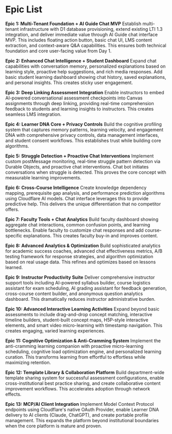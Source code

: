 # Epic List

**Epic 1: Multi-Tenant Foundation + AI Guide Chat MVP**
Establish multi-tenant infrastructure with D1 database provisioning, extend existing LTI 1.3 integration, and deliver immediate value through AI Guide chat interface MVP. This includes floating action button, basic chat UI, LMS content extraction, and context-aware Q&A capabilities. This ensures both technical foundation and core user-facing value from Day 1.

**Epic 2: Enhanced Chat Intelligence + Student Dashboard**
Expand chat capabilities with conversation memory, personalized explanations based on learning style, proactive help suggestions, and rich media responses. Add basic student learning dashboard showing chat history, saved explanations, and personal insights. This creates sticky user engagement.

**Epic 3: Deep Linking Assessment Integration**
Enable instructors to embed AI-powered conversational assessment checkpoints into Canvas assignments through deep linking, providing real-time comprehension feedback to students and learning insights to instructors. This creates seamless LMS integration.

**Epic 4: Learner DNA Core + Privacy Controls**
Build the cognitive profiling system that captures memory patterns, learning velocity, and engagement DNA with comprehensive privacy controls, data management interfaces, and student consent workflows. This establishes trust while building core algorithms.

**Epic 5: Struggle Detection + Proactive Chat Interventions**
Implement custom postMessage monitoring, real-time struggle pattern detection via Durable Objects, and proactive chat interventions. Chat bot initiates conversations when struggle is detected. This proves the core concept with measurable learning improvements.

**Epic 6: Cross-Course Intelligence**
Create knowledge dependency mapping, prerequisite gap analysis, and performance prediction algorithms using Cloudflare AI models. Chat interface leverages this to provide predictive help. This delivers the unique differentiation that no competitor offers.

**Epic 7: Faculty Tools + Chat Analytics**
Build faculty dashboard showing aggregate chat interactions, common confusion points, and learning bottlenecks. Enable faculty to customize chat responses and add course-specific explanations. This creates faculty buy-in and improves content.

**Epic 8: Advanced Analytics & Optimization**
Build sophisticated analytics for academic success coaches, advanced chat effectiveness metrics, A/B testing framework for response strategies, and algorithm optimization based on real usage data. This refines and optimizes based on lessons learned.

**Epic 9: Instructor Productivity Suite**
Deliver comprehensive instructor support tools including AI-powered syllabus builder, course logistics assistant for exam scheduling, AI grading assistant for feedback generation, cross-course content builder, and anonymous question analytics dashboard. This dramatically reduces instructor administrative burden.

**Epic 10: Advanced Interactive Learning Activities**
Expand beyond basic assessments to include drag-and-drop concept matching, interactive timeline builders, student-built concept maps, H5P-style interactive elements, and smart video micro-learning with timestamp navigation. This creates engaging, varied learning experiences.

**Epic 11: Cognitive Optimization & Anti-Cramming System**
Implement the anti-cramming learning companion with proactive micro-learning scheduling, cognitive load optimization engine, and personalized learning curation. This transforms learning from effortful to effortless while maximizing retention.

**Epic 12: Template Library & Collaboration Platform**
Build department-wide template sharing system for successful assessment configurations, enable cross-institutional best practice sharing, and create collaborative content improvement workflows. This accelerates adoption through network effects.

**Epic 13: MCP/AI Client Integration**
Implement Model Context Protocol endpoints using Cloudflare's native OAuth Provider, enable Learner DNA delivery to AI clients (Claude, ChatGPT), and create portable profile management. This expands the platform beyond institutional boundaries when the core platform is mature and proven.
